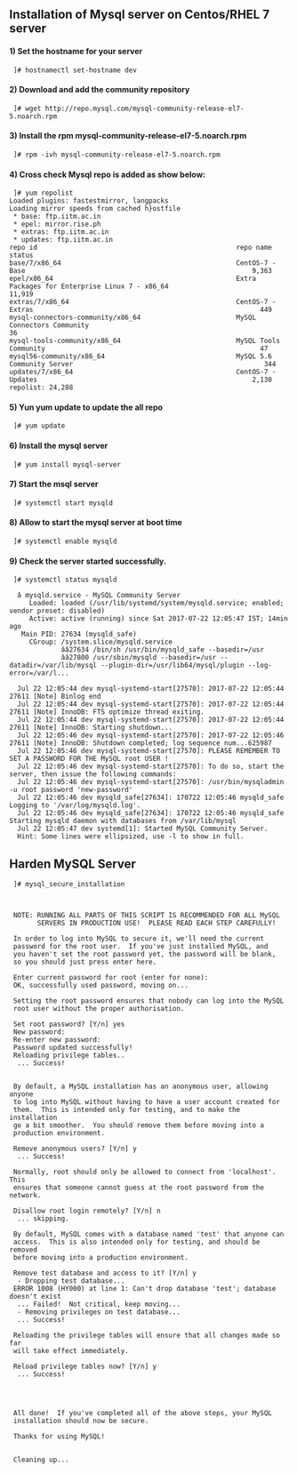 ## Installation of Mysql server on Centos/RHEL 7 server

#### 1) Set the hostname for your server
     ]# hostnamectl set-hostname dev
     
#### 2) Download and add the  community repository
     ]# wget http://repo.mysql.com/mysql-community-release-el7-5.noarch.rpm
     
#### 3) Install the rpm mysql-community-release-el7-5.noarch.rpm
     ]# rpm -ivh mysql-community-release-el7-5.noarch.rpm
    
#### 4) Cross check Mysql repo is added as show below:
     ]# yum repolist
    Loaded plugins: fastestmirror, langpacks
    Loading mirror speeds from cached h}ostfile
     * base: ftp.iitm.ac.in
     * epel: mirror.rise.ph
     * extras: ftp.iitm.ac.in
     * updates: ftp.iitm.ac.in
    repo id                                                  repo name                                                              status
    base/7/x86_64                                            CentOS-7 - Base                                                         9,363
    epel/x86_64                                              Extra Packages for Enterprise Linux 7 - x86_64                         11,919
    extras/7/x86_64                                          CentOS-7 - Extras                                                         449
    mysql-connectors-community/x86_64                        MySQL Connectors Community                                                 36
    mysql-tools-community/x86_64                             MySQL Tools Community                                                      47
    mysql56-community/x86_64                                 MySQL 5.6 Community Server                                                344
    updates/7/x86_64                                         CentOS-7 - Updates                                                      2,130
    repolist: 24,288
    
#### 5) Yun yum update to update the all repo
     ]# yum update
      
#### 6) Install the mysql server
     ]# yum install mysql-server
     
#### 7) Start the msql server
     ]# systemctl start mysqld
 
#### 8) Allow to start the mysql server at boot time
     ]# systemctl enable mysqld
     
#### 9) Check the server started successfully.
     ]# systemctl status mysqld
      
      â mysqld.service - MySQL Community Server
         Loaded: loaded (/usr/lib/systemd/system/mysqld.service; enabled; vendor preset: disabled)
         Active: active (running) since Sat 2017-07-22 12:05:47 IST; 14min ago
       Main PID: 27634 (mysqld_safe)
         CGroup: /system.slice/mysqld.service
                 ââ27634 /bin/sh /usr/bin/mysqld_safe --basedir=/usr
                 ââ27800 /usr/sbin/mysqld --basedir=/usr --datadir=/var/lib/mysql --plugin-dir=/usr/lib64/mysql/plugin --log-error=/var/l...

      Jul 22 12:05:44 dev mysql-systemd-start[27570]: 2017-07-22 12:05:44 27611 [Note] Binlog end
      Jul 22 12:05:44 dev mysql-systemd-start[27570]: 2017-07-22 12:05:44 27611 [Note] InnoDB: FTS optimize thread exiting.
      Jul 22 12:05:44 dev mysql-systemd-start[27570]: 2017-07-22 12:05:44 27611 [Note] InnoDB: Starting shutdown...
      Jul 22 12:05:46 dev mysql-systemd-start[27570]: 2017-07-22 12:05:46 27611 [Note] InnoDB: Shutdown completed; log sequence num...625987
      Jul 22 12:05:46 dev mysql-systemd-start[27570]: PLEASE REMEMBER TO SET A PASSWORD FOR THE MySQL root USER !
      Jul 22 12:05:46 dev mysql-systemd-start[27570]: To do so, start the server, then issue the following commands:
      Jul 22 12:05:46 dev mysql-systemd-start[27570]: /usr/bin/mysqladmin -u root password 'new-password'
      Jul 22 12:05:46 dev mysqld_safe[27634]: 170722 12:05:46 mysqld_safe Logging to '/var/log/mysqld.log'.
      Jul 22 12:05:46 dev mysqld_safe[27634]: 170722 12:05:46 mysqld_safe Starting mysqld daemon with databases from /var/lib/mysql
      Jul 22 12:05:47 dev systemd[1]: Started MySQL Community Server.
      Hint: Some lines were ellipsized, use -l to show in full.
      
## Harden MySQL Server
     ]# mysql_secure_installation



     NOTE: RUNNING ALL PARTS OF THIS SCRIPT IS RECOMMENDED FOR ALL MySQL
           SERVERS IN PRODUCTION USE!  PLEASE READ EACH STEP CAREFULLY!

     In order to log into MySQL to secure it, we'll need the current
     password for the root user.  If you've just installed MySQL, and
     you haven't set the root password yet, the password will be blank,
     so you should just press enter here.

     Enter current password for root (enter for none):
     OK, successfully used password, moving on...

     Setting the root password ensures that nobody can log into the MySQL
     root user without the proper authorisation.

     Set root password? [Y/n] yes
     New password:
     Re-enter new password:
     Password updated successfully!
     Reloading privilege tables..
      ... Success!


     By default, a MySQL installation has an anonymous user, allowing anyone
     to log into MySQL without having to have a user account created for
     them.  This is intended only for testing, and to make the installation
     go a bit smoother.  You should remove them before moving into a
     production environment.

     Remove anonymous users? [Y/n] y
      ... Success!

     Normally, root should only be allowed to connect from 'localhost'.  This
     ensures that someone cannot guess at the root password from the network.

     Disallow root login remotely? [Y/n] n
      ... skipping.

     By default, MySQL comes with a database named 'test' that anyone can
     access.  This is also intended only for testing, and should be removed
     before moving into a production environment.

     Remove test database and access to it? [Y/n] y
      - Dropping test database...
     ERROR 1008 (HY000) at line 1: Can't drop database 'test'; database doesn't exist
      ... Failed!  Not critical, keep moving...
      - Removing privileges on test database...
      ... Success!

     Reloading the privilege tables will ensure that all changes made so far
     will take effect immediately.

     Reload privilege tables now? [Y/n] y
      ... Success!




     All done!  If you've completed all of the above steps, your MySQL
     installation should now be secure.

     Thanks for using MySQL!


     Cleaning up...
